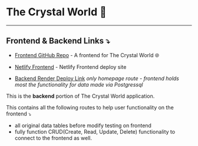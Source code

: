 # The Crystal World 💎

<hr>

## Frontend & Backend Links ⤵️

- [Frontend GitHub Repo](https://github.com/amber-king/crystal-world-frontend) - A frontend for The Crystal World 🌐

- [Netlify Frontend](https://main--crystal-world.netlify.app/) - Netlify Frontend deploy site

- [Backend Render Deploy Link](https://crystal-world-backend.onrender.com) <i>only homepage route - frontend holds most the functionality for data made via Postgressql</i>

This is the <b>backend</b> portion of The Crystal World application.

This contains all the following routes to help user functionality on the frontend ⤵

- all original data tables before modify testing on frontend
  <br>
- fully function CRUD(Create, Read, Update, Delete) functionality to connect to the frontend as well.
